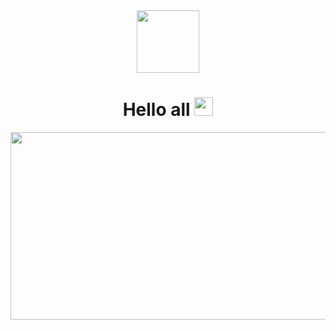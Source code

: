 <div id="header" align="center">
  <img src="https://media.giphy.com/media/XuGpYEHn7STv4RpQdv/giphy.gif" width="100"/>
  <h1>
  Hello all
  <img src="https://media.giphy.com/media/hvRJCLFzcasrR4ia7z/giphy.gif" width="30px"/>
</h1>
  <div align="center">
  <img src="https://media.giphy.com/media/dWesBcTLavkZuG35MI/giphy.gif" width="600" height="300"/>
</div>
</div>

